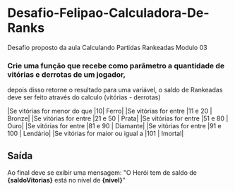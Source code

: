 # Desafio-Felipao-Calculadora-De-Ranks
Desafio proposto da aula Calculando Partidas Rankeadas Modulo 03

### Crie uma função que recebe como parâmetro a quantidade de vitórias e derrotas de um jogador,
depois disso retorne o resultado para uma variável, o saldo de Rankeadas deve ser feito através do calculo (vitórias - derrotas)

|Se vitórias for menor do que |10| Ferro|
|Se vitórias for entre |11 e 20 | Bronze|
|Se vitórias for entre |21 e 50 | Prata|
|Se vitórias for entre |51 e 80 | Ouro|
|Se vitórias for entre |81 e 90 | Diamante|
|Se vitórias for entre |91 e 100  | Lendário|
|Se vitórias for maior ou igual a |101 | Imortal|

## Saída

Ao final deve se exibir uma mensagem:
"O Herói tem de saldo de **{saldoVitorias}** está no nível de **{nivel}**"
